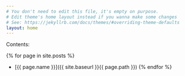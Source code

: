 ```yaml
---
# You don't need to edit this file, it's empty on purpose.
# Edit theme's home layout instead if you wanna make some changes
# See: https://jekyllrb.com/docs/themes/#overriding-theme-defaults
layout: home
---
```


Contents:

{% for page in site.posts %}
- [{{ page.name }}]({{ site.baseurl }}{{ page.path }})
{% endfor %}

